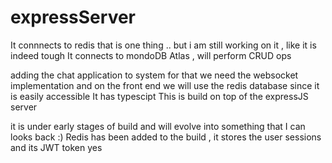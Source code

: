 # expressServer
It connnects to redis that is one thing .. but i am still working on it , like it is indeed tough
It connects to mondoDB Atlas , will perform CRUD ops


adding the chat application to system for that we need the websocket implementation and on the front end we will use the redis database since it is easily accessible
It has typescipt
This is build on top of the expressJS server

it is under early stages of build and will evolve into something that I can looks back :)
Redis has been added to the build , it stores the user sessions and its JWT token
yes
